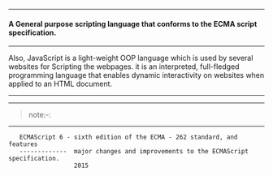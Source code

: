 
----
#### A General purpose scripting language that conforms to the ECMA script specification.
-----
Also, JavaScript is a light-weight OOP language which is used by 
several websites for Scripting the webpages. it is an interpreted, full-fledged 
programming language that enables dynamic interactivity on websites 
when applied to an HTML document.

---------


-------
> note:-:
-------
       ECMAScript 6 - sixth edition of the ECMA - 262 standard, and features
       -------------  major changes and improvements to the ECMAScript specification.
                      2015 
